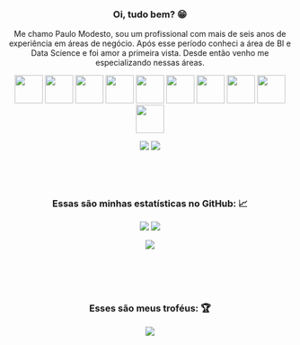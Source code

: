 
<div align="center">
 <h3> Oi, tudo bem? 😁 </h3>

  <p> Me chamo Paulo Modesto, sou um profissional com mais de seis anos de experiência em áreas de negócio. Após esse período conheci a área de BI e Data Science e foi amor a primeira vista. Desde então venho me especializando nessas áreas.</p>
</div>
 
<p align="center">
<img src="https://user-images.githubusercontent.com/93930544/218284400-56d9b663-a0b6-4233-9a75-e24ecba311ac.png" width="50px" />
<img src="https://user-images.githubusercontent.com/93930544/218284418-888f7973-14b9-4fdd-9c9a-99e7dd248906.png" width="50px" />
<img src="https://user-images.githubusercontent.com/93930544/218284426-060acef4-92cd-4b7b-ba46-f7f4d7030b5c.png" width="50px" />
<img src="https://user-images.githubusercontent.com/93930544/218284434-3601faaf-4820-4791-9eb1-32bb517735b7.png" width="50px" />
<img src="https://user-images.githubusercontent.com/93930544/218284439-19208a8e-b003-4339-bfb7-60d1375aa700.png" width="50px" />
<img src="https://user-images.githubusercontent.com/93930544/218284444-3bccbaad-5254-41dc-8daf-04df58765190.png" width="50px" />
<img src="https://user-images.githubusercontent.com/93930544/218284459-41c8b688-5c51-44b6-b697-41f71d0b3891.png" width="50px" />
<img src="https://user-images.githubusercontent.com/93930544/218284500-4072edfa-2b4a-4a01-8e90-0887e9f1b06a.png" width="50px" />
<img src="https://user-images.githubusercontent.com/93930544/218284623-c383406b-997c-4548-b7f7-eb6a1eee66f1.png" width="50px" />
<img src="https://user-images.githubusercontent.com/93930544/218284247-71a969c4-a2ad-478b-811e-a8a1508431fd.png" width="50px" />
</p>

 <div align="center">
   <a href="https://instagram.com/paulomodestoo" target="_blank"><img src="https://img.shields.io/badge/Instagram-E4405F?style=for-the-badge&logo=instagram&logoColor=white" target="_blank"></a>
   <a href="https://www.linkedin.com/in/paulo-modesto" target="_blank"><img src="https://img.shields.io/badge/-LinkedIn-%230077B5?style=for-the-badge&logo=linkedin&logoColor=white" target="_blank"></a> 
 </div>

 <br>
 <br>
 <br>

##
 <div align="center">
 <h3> Essas são minhas estatísticas no GitHub: 📈 </h3>
 <img  src = "https://github-readme-stats.vercel.app/api?username=paulomodestoo&show_icons=true&theme=dark&card_width=350&bg_color=0d1117">
  <img src = "https://github-readme-stats.vercel.app/api/top-langs/?username=paulomodestoo&layout=compact&theme=dark&card_width=350&bg_color=0d1117">
 </div>

<p align = "center">
 <img  src="https://github-readme-streak-stats.herokuapp.com/?user=paulomodestoo&show_icons=true&locale=en&layout=compact&theme=github-dark&border=DADADA&ring=DADADA&fire=79FE96&stroke=DADADA&dates=79FE96&sideNums=DADADA&currStreakNum=DADADA&currStreakLabel=929292&sideLabels=929292)" />
</p> 

 <br>
 <br>
 <br>

##
<div align="center">
  <h3> Esses são meus troféus: 🏆 </h3>
  <img  src="https://github-profile-trophy.vercel.app/?username=paulomodestoo&theme=darkhub&margin-w=5" />
</div>

 <br>
 <br>
 <br>

